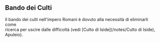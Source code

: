 ## Bando dei Culti
Il bando dei culti nell'impero Romani è dovuto alla necessità di eliminarli come  
ricerca per uscire dalle difficoltà (vedi [Culto di Iside](/notes/Culto di Iside), Apuleio).  
